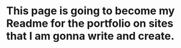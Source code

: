 # This page is going to become my Readme for the portfolio on sites that I am gonna write and create.
